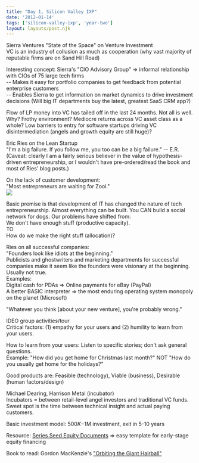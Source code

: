 ```yaml
---
title: "Day 1, Silicon Valley IXP"
date: '2012-01-14'
tags: ['silicon-valley-ixp', 'year-two']
layout: layouts/post.njk
---
```


Sierra Ventures "State of the Space" on Venture Investment\
VC is an industry of collusion as much as cooperation (why vast majority of reputable firms are on Sand Hill Road)

Interesting concept: Sierra's "CIO Advisory Group" => informal relationship with CIOs of 75 large tech firms\
-- Makes it easy for portfolio companies to get feedback from potential enterprise customers\
-- Enables Sierra to get information on market dynamics to drive investment decisions (Will big IT departments buy the latest, greatest SaaS CRM app?)

Flow of LP money into VC has tailed off in the last 24 months. Not all is well.\
Why? Frothy environment? Mediocre returns across VC asset class as a whole? Low barriers to entry for software startups driving VC disintermediation (angels and growth equity are still huge)?

Eric Ries on the Lean Startup\
"I'm a big failure. If you follow me, you too can be a big failure." -- E.R.\
(Caveat: clearly I am a fairly serious believer in the value of hypothesis-driven entrepreneurship, or I wouldn't have pre-ordered/read the book and most of Ries' blog posts.)

On the lack of customer development:\
"Most entrepreneurs are waiting for Zool."\
![](http://3.bp.blogspot.com/_w0mEfOJ78lo/TS5paabd8fI/AAAAAAAAAHU/7KhX-eg5VRs/s1600/zool.jpg)

Basic premise is that development of IT has changed the nature of tech entrepreneurship. Almost everything can be built. You CAN build a social network for dogs. Our problems have shifted from:\
We don't have enough stuff (productive capacity).\
TO\
How do we make the right stuff (allocation)?

Ries on all successful companies:\
"Founders look like idiots at the beginning."\
Publicists and ghostwriters and marketing departments for successful companies make it seem like the founders were visionary at the beginning. Usually not true.\
Examples:\
Digital cash for PDAs => Online payments for eBay (PayPal)\
A better BASIC interpreter => the most enduring operating system monopoly on the planet (Microsoft)

"Whatever you think [about your new venture], you're probably wrong."

IDEO group activities/tour\
Critical factors: (1) empathy for your users and (2) humility to learn from your users.

How to learn from your users: Listen to specific stories; don't ask general questions.\
Example: "How did you get home for Christmas last month?" NOT "How do you usually get home for the holidays?"

Good products are: Feasible (technology), Viable (business), Desirable (human factors/design)

Michael Dearing, Harrison Metal (incubator)\
Incubators = between retail-level angel investors and traditional VC funds. Sweet spot is the time between technical insight and actual paying customers.

Basic investment model: $500K-$1M investment, exit in 5-10 years

Resource: [Series Seed Equity Documents](http://www.seriesseed.com/) => easy template for early-stage equity financing

Book to read: Gordon MacKenzie's ["Orbiting the Giant Hairball"](http://www.amazon.com/Orbiting-Giant-Hairball-Corporate-Surviving/dp/0670879835)
